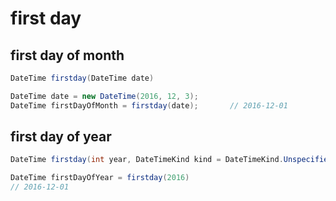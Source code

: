 # first day

## first day of month

```csharp
DateTime firstday(DateTime date)
```

```csharp
DateTime date = new DateTime(2016, 12, 3);
DateTime firstDayOfMonth = firstday(date);       // 2016-12-01
```

## first day of year

```csharp
DateTime firstday(int year, DateTimeKind kind = DateTimeKind.Unspecified)
```

```csharp
DateTime firstDayOfYear = firstday(2016)
// 2016-12-01
```
